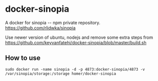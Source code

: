 docker-sinopia
==============
A docker for sinopia -- npm private repository. 
https://github.com/rlidwka/sinopia

Use newer version of ubuntu, nodejs and remove some extra steps from 
https://github.com/keyvanfatehi/docker-sinopia/blob/master/build.sh

## How to use
`sudo docker run -name sinopia -d -p 4873:docker-sinopia/4873 -v /var/sinopia/storage:/storage homer/docker-sinopia`
